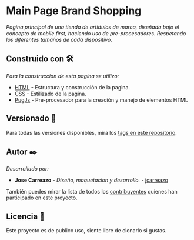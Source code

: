 # Main Page Brand Shopping

_Pagina principal de una tienda de artidulos de marca, diseñada bajo el concepto de mobile first, haciendo uso de pre-procesadores. Respetando los diferentes tamaños de cada dispositivo._

## Construido con 🛠️

_Para la construccion de esta pagina se utilizo:_

* [HTML](https://www.w3schools.com/html/default.asp) - Estructura y construcción de la pagina.
* [CSS](https://www.w3schools.com/css/default.asp) - Estilizado de la pagina.
* [PugJs](https://pugjs.org/api/getting-started.html) - Pre-procesador para la creación y manejo de elementos HTML

## Versionado 📌

Para todas las versiones disponibles, mira los [tags en este repositorio](https://github.com/jcarreazo/Landing_Page_Responsive/tags).

## Autor ✒️

_Desarrollado por:_

* **Jose Carreazo** - *Diseño, maquetacion y desarrollo.* - [jcarreazo](https://github.com/jcarreazo)

También puedes mirar la lista de todos los [contribuyentes](https://github.com/jcarreazo/Landing_Page_Responsive/contributors) quíenes han participado en este proyecto. 

## Licencia 📄

Este proyecto es de publico uso, siente libre de clonarlo si gustas.
